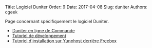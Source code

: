 Title: Logiciel Duniter
Order: 9
Date: 2017-04-08
Slug: duniter
Authors: cgeek

Page concernant spécifiquement le logiciel Duniter.

* [Duniter en ligne de Commande](/wiki/duniter/commandes)
* [Tutoriel de développement](https://github.com/duniter/duniter/blob/master/doc/contribute-french.md)
* [Tutoriel d'installation sur Yunohost derrière Freebox](https://duniter.org/fr/wiki/duniter/install-duniter-freebox_v5-yunohost)
